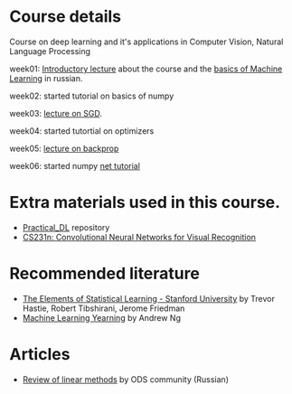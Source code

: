 # Course details

Course on deep learning and it's applications in Computer Vision, Natural Language Processing

week01: 
[Introductory lecture](https://drive.google.com/file/d/1HpQt2PKOF7miPMRThgc-Ca_RkYFdQMFy/view?usp=sharing) about the course and the [basics of Machine Learning](http://www.machinelearning.ru/wiki/images/f/fc/Voron-ML-Intro-slides.pdf) in russian.

week02:
started tutorial on basics of numpy

week03:
[lecture on SGD](http://www.machinelearning.ru/wiki/images/5/53/Voron-ML-Lin-SG.pdf).

week04:
started tutortial on optimizers

week05:
[lecture on backprop](http://www.machinelearning.ru/wiki/images/e/e1/Voron-ML-ANN-slides.pdf)

week06:
started numpy [net tutorial](https://github.com/broutonlab/deep-learning-course/tree/2022-fall/tutorial_numpy_net)


# Extra materials used in this course.
 - [Practical_DL](https://github.com/yandexdataschool/Practical_DL) repository
 - [CS231n: Convolutional Neural Networks for Visual Recognition](http://cs231n.stanford.edu/syllabus.html)
  
# Recommended literature
 - [The Elements of Statistical Learning - Stanford University](https://web.stanford.edu/~hastie/ElemStatLearn//printings/ESLII_print10.pdf) by Trevor Hastie, Robert Tibshirani, Jerome Friedman
 - [Machine Learning Yearning](https://www.mlyearning.org/) by Andrew Ng
 
 
 # Articles
 - [Review of linear methods](https://habr.com/ru/company/ods/blog/323890/#1-lineynaya-regressiya) by ODS community (Russian)
